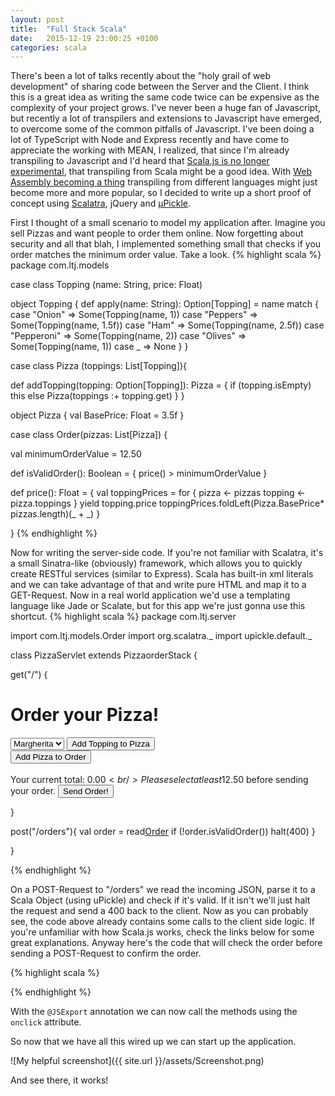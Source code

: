 ```yaml
---
layout: post
title:  "Full Stack Scala"
date:   2015-12-19 23:00:25 +0100
categories: scala
---
```


There's been a lot of talks recently about the "holy grail of web development" of sharing code between the Server and the Client.
I think this is a great idea as writing the same code twice can be expensive as the complexity of your project grows.
I've never been a huge fan of Javascript, but recently a lot of transpilers and extensions to Javascript have emerged, to overcome some of the common pitfalls of Javascript. I've been doing a lot of TypeScript with Node and Express recently and have come to appreciate the working with MEAN, 
I realized, that since I'm already transpiling to Javascript and I'd heard that [Scala.js is no longer experimental][scala.js not exp], that transpiling from Scala might be a good idea.
With [Web Assembly becoming a thing][wasm] transpiling from different languages might just become more and more popular, so I decided to write up a short proof of concept using [Scalatra][scalatra], jQuery and [µPickle][uPickle].

First I thought of a small scenario to model my application after. Imagine you sell Pizzas and want people to order them online.
Now forgetting about security and all that blah, I implemented something small that checks if you order matches the minimum order value.
Take a look.
{% highlight scala %}
package com.ltj.models

case class Topping (name: String, price: Float)

object Topping {
  def apply(name: String): Option[Topping] = name match {
    case "Onion" => Some(Topping(name, 1))
    case "Peppers" => Some(Topping(name, 1.5f))
    case "Ham" => Some(Topping(name, 2.5f))
    case "Pepperoni" => Some(Topping(name, 2))
    case "Olives" => Some(Topping(name, 1))
    case _ => None
  }
}


case class Pizza (toppings: List[Topping]){
	
  def addTopping(topping: Option[Topping]): Pizza = {
    if (topping.isEmpty) this
    else Pizza(toppings :+ topping.get)
  }
}

object Pizza {
  val BasePrice: Float = 3.5f
}


case class Order(pizzas: List[Pizza]) {
  
  val minimumOrderValue = 12.50
  
  def isValidOrder(): Boolean = {
    price() > minimumOrderValue
  }
  
  def price(): Float = {
    val toppingPrices = for {
      pizza <- pizzas
      topping <- pizza.toppings
    } yield topping.price
    toppingPrices.foldLeft(Pizza.BasePrice* pizzas.length)(_ + _)
  }
 
}
{% endhighlight %}

Now for writing the server-side code.
If you're not familiar with Scalatra, it's a small Sinatra-like (obviously) framework, which allows you to quickly create RESTful services (similar to Express).
Scala has built-in xml literals and we can take advantage of that and write pure HTML and map it to a GET-Request. 
Now in a real world application we'd use a templating language like Jade or Scalate, but for this app we're just gonna use this shortcut.
{% highlight scala %}
package com.ltj.server

import com.ltj.models.Order
import org.scalatra._
import upickle.default._

class PizzaServlet extends PizzaorderStack {

  get("/") {
    <html>
      <body>
        <h1>Order your Pizza!</h1>
        <form>
          <select id="topping">
            <option value="Margherita">Margherita</option>
            <option value="Onion">Onion</option>
            <option value="Olives">Olives</option>
            <option value="Peppers">Peppers</option>
            <option value="Ham">Ham</option>
            <option value="Pepperoni">Pepperoni</option>
          </select>
          <input type="button" onclick="com.ltj.pizza.Main().submitTopping()" value="Add Topping to Pizza"/><br/>
          <input type="button" onclick="com.ltj.pizza.Main().submitPizza()" value="Add Pizza to Order"/><br/><br/>
          Your current total: <span id="price">0.00</span>$<br/>
          Please select at least 12.50$ before sending your order.
          <input type="button" onclick="com.ltj.pizza.Main().submitOrder()" value="Send Order!"/>
        </form>
        <script src="lib/jquery-1.9.1.min.js"></script>
        <script src="js/scala-2.11/pizza-order-fastopt.js"></script>
      </body>
    </html>
  }

  post("/orders"){
    val order = read[Order](request.body)
    if (!order.isValidOrder()) halt(400)
  }

}

{% endhighlight %}

On a POST-Request to "/orders" we read the incoming JSON, parse it to a Scala Object (using uPickle) and check if it's valid.
If it isn't we'll just halt the request and send a 400 back to the client.
Now as you can probably see, the code above already contains some calls to the client side logic.
If you're unfamiliar with how Scala.js works, check the links below for some great explanations.
Anyway here's the code that will check the order before sending a POST-Request to confirm the order.

{% highlight scala %}


{% endhighlight %}

With the `@JSExport` annotation we can now call the methods using the `onclick` attribute.

So now that we have all this wired up we can start up the application.

![My helpful screenshot]({{ site.url }}/assets/Screenshot.png)

And see there, it works! 
 


[scala.js not exp]: http://www.scala-lang.org/news/2015/02/05/scala-js-no-longer-experimental.html
[wasm]: https://brendaneich.com/2015/06/from-asm-js-to-webassembly/
[uPickle]: https://lihaoyi.github.io/upickle-pprint/upickle/
[scalatra]: http://www.scalatra.org/



